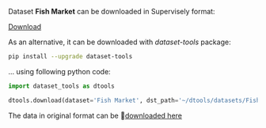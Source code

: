 Dataset **Fish Market** can be downloaded in Supervisely format:

 [Download](https://assets.supervise.ly/supervisely-supervisely-assets-public/teams_storage/O/f/QI/aJWzwZ4EDEnmRL9e37GzddyWqc0FSJF507vAsyMOTyRakcUSUEeec52Gp5GpQkqGcvMs8f0RcJ0l9FrqBMvPvEWHKlPnXx9FdpHA0tAtpxDTXIIjCFFKtj1s27IF.tar)

As an alternative, it can be downloaded with *dataset-tools* package:
``` bash
pip install --upgrade dataset-tools
```

... using following python code:
``` python
import dataset_tools as dtools

dtools.download(dataset='Fish Market', dst_path='~/dtools/datasets/Fish Market.tar')
```
The data in original format can be 🔗[downloaded here](https://universe.roboflow.com/roboflow-100/fish-market-ggjso/dataset/6/download/coco)